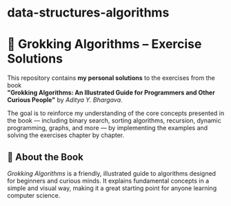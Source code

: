 # data-structures-algorithms

# 📘 Grokking Algorithms – Exercise Solutions

This repository contains **my personal solutions** to the exercises from the book  
**"Grokking Algorithms: An Illustrated Guide for Programmers and Other Curious People"** by *Aditya Y. Bhargava*.

The goal is to reinforce my understanding of the core concepts presented in the book — including binary search, sorting algorithms, recursion, dynamic programming, graphs, and more — by implementing the examples and solving the exercises chapter by chapter.

## 🧠 About the Book

*Grokking Algorithms* is a friendly, illustrated guide to algorithms designed for beginners and curious minds. It explains fundamental concepts in a simple and visual way, making it a great starting point for anyone learning computer science.
